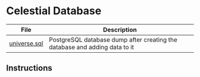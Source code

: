 # Celestial Database



| File | Description |
| ---- | ----------- |
| [universe.sql](universe.sql) | PostgreSQL database dump after creating the database and adding data to it |

## Instructions
